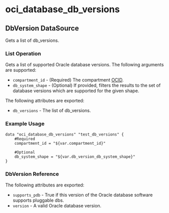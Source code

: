 
# oci_database_db_versions

## DbVersion DataSource

Gets a list of db_versions.

### List Operation
Gets a list of supported Oracle database versions.
The following arguments are supported:

* `compartment_id` - (Required) The compartment [OCID](https://docs.us-phoenix-1.oraclecloud.com/Content/General/Concepts/identifiers.htm).
* `db_system_shape` - (Optional) If provided, filters the results to the set of database versions which are supported for the given shape.


The following attributes are exported:

* `db_versions` - The list of db_versions.

### Example Usage

```
data "oci_database_db_versions" "test_db_versions" {
	#Required
	compartment_id = "${var.compartment_id}"

	#Optional
	db_system_shape = "${var.db_version_db_system_shape}"
}
```
### DbVersion Reference

The following attributes are exported:

* `supports_pdb` - True if this version of the Oracle database software supports pluggable dbs.
* `version` - A valid Oracle database version.
